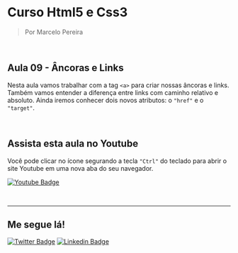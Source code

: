 # Curso Html5 e Css3

> Por Marcelo Pereira

<br>

## Aula 09 - Âncoras e Links

Nesta aula vamos trabalhar com a tag `<a>` para criar nossas âncoras e links. Também vamos entender a diferença entre links com caminho relativo e absoluto. Ainda iremos conhecer dois novos atributos: o `"href"` e o `"target"`.

<br>

## Assista esta aula no Youtube

Você pode clicar no ícone segurando a tecla `"Ctrl"` do teclado para abrir o site Youtube em uma nova aba do seu navegador.

[![Youtube Badge](https://img.shields.io/badge/-Youtube-FF0000?style=flat-square&labelColor=FF0000&logo=youtube&logoColor=white&link=https://www.youtube.com/watch?v=fIdNK-NABxA)](https://www.youtube.com/watch?v=fIdNK-NABxA)

<br><hr>

## Me segue lá!

[![Twitter Badge](https://img.shields.io/badge/-Twitter-1ca0f1?style=flat-square&labelColor=1ca0f1&logo=twitter&logoColor=white&link=https://twitter.com/marcelopoars)](https://twitter.com/marcelopoars)
[![Linkedin Badge](https://img.shields.io/badge/-LinkedIn-blue?style=flat-square&logo=Linkedin&logoColor=white&link=https://www.linkedin.com/in/marcelopoars)](https://www.linkedin.com/in/marcelopoars)
